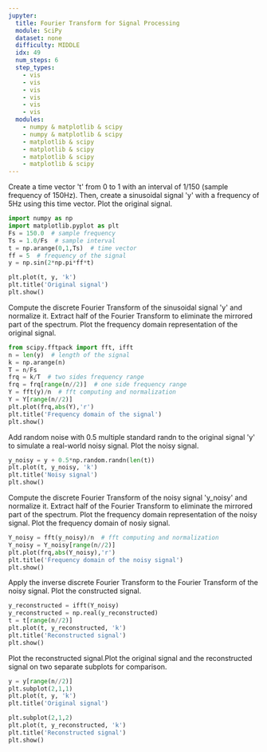 ```yaml
---
jupyter:
  title: Fourier Transform for Signal Processing
  module: SciPy
  dataset: none
  difficulty: MIDDLE
  idx: 49
  num_steps: 6
  step_types:
    - vis
    - vis
    - vis
    - vis 
    - vis
    - vis 
  modules: 
    - numpy & matplotlib & scipy
    - numpy & matplotlib & scipy
    - matplotlib & scipy
    - matplotlib & scipy
    - matplotlib & scipy
    - matplotlib & scipy
---
```


Create a time vector 't' from 0 to 1 with an interval of 1/150 (sample frequency of 150Hz). Then, create a sinusoidal signal 'y' with a frequency of 5Hz using this time vector. Plot the original signal.
```python
import numpy as np
import matplotlib.pyplot as plt
Fs = 150.0  # sample frequency
Ts = 1.0/Fs  # sample interval
t = np.arange(0,1,Ts)  # time vector
ff = 5  # frequency of the signal
y = np.sin(2*np.pi*ff*t)

plt.plot(t, y, 'k')
plt.title('Original signal')
plt.show()
```

Compute the discrete Fourier Transform of the sinusoidal signal 'y' and normalize it. Extract half of the Fourier Transform to eliminate the mirrored part of the spectrum. Plot the frequency domain representation of the original signal.
```python
from scipy.fftpack import fft, ifft
n = len(y)  # length of the signal
k = np.arange(n)
T = n/Fs
frq = k/T  # two sides frequency range
frq = frq[range(n//2)]  # one side frequency range
Y = fft(y)/n  # fft computing and normalization
Y = Y[range(n//2)]
plt.plot(frq,abs(Y),'r')  
plt.title('Frequency domain of the signal')
plt.show()
```

Add random noise with 0.5 multiple standard randn to the original signal 'y' to simulate a real-world noisy signal. Plot the noisy signal.
```python
y_noisy = y + 0.5*np.random.randn(len(t))
plt.plot(t, y_noisy, 'k')
plt.title('Noisy signal')
plt.show()
```

Compute the discrete Fourier Transform of the noisy signal 'y_noisy' and normalize it. Extract half of the Fourier Transform to eliminate the mirrored part of the spectrum. Plot the frequency domain representation of the noisy signal. Plot the frequency domain of nosiy signal.
```python
Y_noisy = fft(y_noisy)/n  # fft computing and normalization
Y_noisy = Y_noisy[range(n//2)]
plt.plot(frq,abs(Y_noisy),'r')  
plt.title('Frequency domain of the noisy signal')
plt.show()
```


Apply the inverse discrete Fourier Transform to the Fourier Transform of the noisy signal. Plot the constructed signal.
```python
y_reconstructed = ifft(Y_noisy)  
y_reconstructed = np.real(y_reconstructed)
t = t[range(n//2)]
plt.plot(t, y_reconstructed, 'k')
plt.title('Reconstructed signal')
plt.show()
```

Plot the reconstructed signal.Plot the original signal and the reconstructed signal on two separate subplots for comparison.
```python
y = y[range(n//2)]
plt.subplot(2,1,1)
plt.plot(t, y, 'k')
plt.title('Original signal')

plt.subplot(2,1,2)
plt.plot(t, y_reconstructed, 'k')
plt.title('Reconstructed signal')
plt.show()
```
